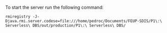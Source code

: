 To start the server run the following command:
```
rmiregistry -J-Djava.rmi.server.codese=file:///home/pedroc/Documents/FEUP-SDIS/P1\:\ Serverless\ DBS/out/production/P1\:\ Serverless\ DBS/
```
